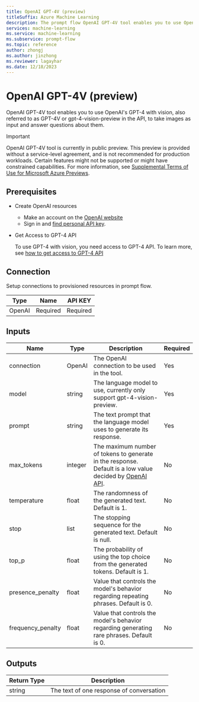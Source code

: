 ```yaml
---
title: OpenAI GPT-4V (preview)
titleSuffix: Azure Machine Learning
description: The prompt flow OpenAI GPT-4V tool enables you to use OpenAI's GPT-4 with vision, also referred to as GPT-4V or gpt-4-vision-preview in the API, to take images as input and answer questions about them.
services: machine-learning
ms.service: machine-learning
ms.subservice: prompt-flow
ms.topic: reference
author: zhongj
ms.author: jinzhong
ms.reviewer: lagayhar
ms.date: 12/18/2023
---
```


# OpenAI GPT-4V (preview)

OpenAI GPT-4V tool enables you to use OpenAI's GPT-4 with vision, also referred to as GPT-4V or gpt-4-vision-preview in the API, to take images as input and answer questions about them.

> [!IMPORTANT]
> OpenAI GPT-4V tool is currently in public preview. This preview is provided without a service-level agreement, and is not recommended for production workloads. Certain features might not be supported or might have constrained capabilities.
> For more information, see [Supplemental Terms of Use for Microsoft Azure Previews](https://azure.microsoft.com/support/legal/preview-supplemental-terms/).

## Prerequisites

- Create OpenAI resources
    - Make an account on the [OpenAI website](https://openai.com/)
    - Sign in and [find personal API key](https://platform.openai.com/account/api-keys).

- Get Access to GPT-4 API

    To use GPT-4 with vision, you need access to GPT-4 API. To learn more, see [how to get access to GPT-4 API](https://help.openai.com/en/articles/7102672-how-can-i-access-gpt-4)

## Connection

Setup connections to provisioned resources in prompt flow.

| Type        | Name     | API KEY  |
|-------------|----------|----------|
| OpenAI      | Required | Required |

## Inputs

| Name                   | Type        | Description                                                                                    | Required |
|------------------------|-------------|------------------------------------------------------------------------------------------------|----------|
| connection             | OpenAI      | The OpenAI connection to be used in the tool.                                                  | Yes      |
| model                  | string      | The language model to use, currently only support gpt-4-vision-preview.                        | Yes      |
| prompt                 | string      | The text prompt that the language model uses to generate its response.                         | Yes      |
| max\_tokens            | integer     | The maximum number of tokens to generate in the response. Default is a low value decided by [OpenAI API](https://platform.openai.com/docs/guides/vision).                      | No       |
| temperature            | float       | The randomness of the generated text. Default is 1.                                            | No       |
| stop                   | list        | The stopping sequence for the generated text. Default is null.                                 | No       |
| top_p                  | float       | The probability of using the top choice from the generated tokens. Default is 1.               | No       |
| presence\_penalty      | float       | Value that controls the model's behavior regarding repeating phrases. Default is 0.       | No       |
| frequency\_penalty     | float       | Value that controls the model's behavior regarding generating rare phrases. Default is 0. | No       |

## Outputs

| Return Type | Description                              |
|-------------|------------------------------------------|
| string      | The text of one response of conversation |